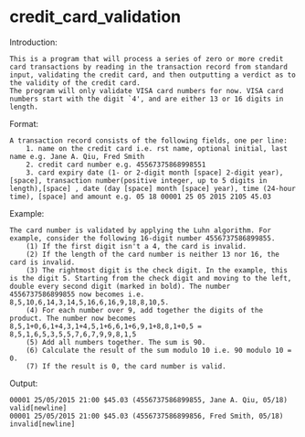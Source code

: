 # credit_card_validation

Introduction:
	
	This is a program that will process a series of zero or more credit card transactions by reading in the transaction record from standard input, validating the credit card, and then outputting a verdict as to the validity of the credit card.
	The program will only validate VISA card numbers for now. VISA card numbers start with the digit `4', and are either 13 or 16 digits in length.


Format:
	
	A transaction record consists of the following fields, one per line:
		1. name on the credit card i.e. rst name, optional initial, last name e.g. Jane A. Qiu, Fred Smith
		2. credit card number e.g. 45567375868998551
		3. card expiry date (1- or 2-digit month [space] 2-digit year), [space], transaction number(positive integer, up to 5 digits in length),[space] , date (day [space] month [space] year), time (24-hour time), [space] and amount e.g. 05 18 00001 25 05 2015 2105 45.03

Example:
	
	The card number is validated by applying the Luhn algorithm. For example, consider the following 16-digit number 4556737586899855.
		(1) If the first digit isn't a 4, the card is invalid.
		(2) If the length of the card number is neither 13 nor 16, the card is invalid.
		(3) The rightmost digit is the check digit. In the example, this is the digit 5. Starting from the check digit and moving to the left, double every second digit (marked in bold). The number 4556737586899855 now becomes i.e. 8,5,10,6,14,3,14,5,16,6,16,9,18,8,10,5.
		(4) For each number over 9, add together the digits of the product. The number now becomes 8,5,1+0,6,1+4,3,1+4,5,1+6,6,1+6,9,1+8,8,1+0,5 = 8,5,1,6,5,3,5,5,7,6,7,9,9,8,1,5
		(5) Add all numbers together. The sum is 90.
		(6) Calculate the result of the sum modulo 10 i.e. 90 modulo 10 = 0.
		(7) If the result is 0, the card number is valid.

Output:
	
	00001 25/05/2015 21:00 $45.03 (4556737586899855, Jane A. Qiu, 05/18) valid[newline]
	00001 25/05/2015 21:00 $45.03 (4556737586899856, Fred Smith, 05/18) invalid[newline]

